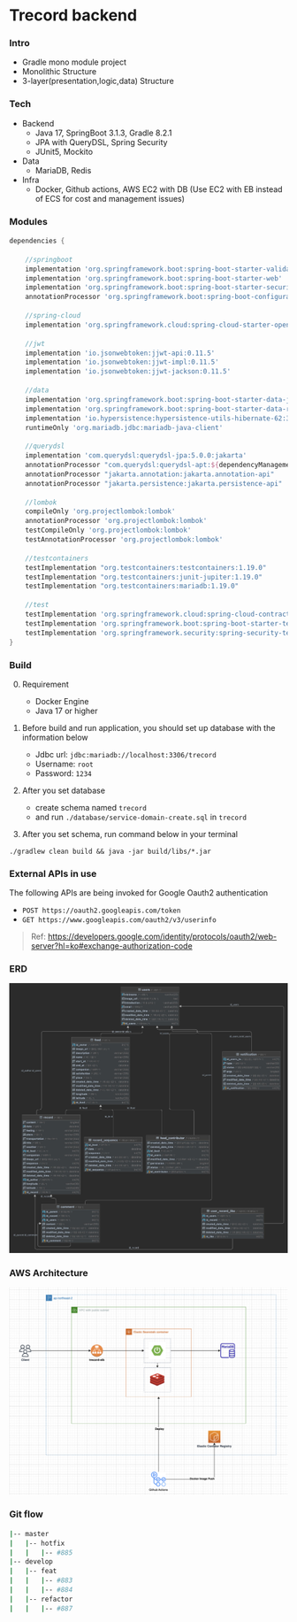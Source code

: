 # Trecord backend

### Intro

- Gradle mono module project
- Monolithic Structure
- 3-layer(presentation,logic,data) Structure

### Tech

- Backend
    - Java 17, SpringBoot 3.1.3, Gradle 8.2.1
    - JPA with QueryDSL, Spring Security
    - JUnit5, Mockito
- Data
    - MariaDB, Redis
- Infra
    - Docker, Github actions, AWS EC2 with DB (Use EC2 with EB instead of ECS for cost and management issues)

### Modules

```groovy
dependencies {

    //springboot
    implementation 'org.springframework.boot:spring-boot-starter-validation'
    implementation 'org.springframework.boot:spring-boot-starter-web'
    implementation 'org.springframework.boot:spring-boot-starter-security'
    annotationProcessor 'org.springframework.boot:spring-boot-configuration-processor'

    //spring-cloud
    implementation 'org.springframework.cloud:spring-cloud-starter-openfeign' // For @FeignClient

    //jwt
    implementation 'io.jsonwebtoken:jjwt-api:0.11.5'
    implementation 'io.jsonwebtoken:jjwt-impl:0.11.5'
    implementation 'io.jsonwebtoken:jjwt-jackson:0.11.5'

    //data
    implementation 'org.springframework.boot:spring-boot-starter-data-jpa'
    implementation 'org.springframework.boot:spring-boot-starter-data-redis'
    implementation 'io.hypersistence:hypersistence-utils-hibernate-62:3.5.1' // For @Type(JsonType.class)
    runtimeOnly 'org.mariadb.jdbc:mariadb-java-client'

    //querydsl
    implementation 'com.querydsl:querydsl-jpa:5.0.0:jakarta'
    annotationProcessor "com.querydsl:querydsl-apt:${dependencyManagement.importedProperties['querydsl.version']}:jakarta"
    annotationProcessor "jakarta.annotation:jakarta.annotation-api"
    annotationProcessor "jakarta.persistence:jakarta.persistence-api"

    //lombok
    compileOnly 'org.projectlombok:lombok'
    annotationProcessor 'org.projectlombok:lombok'
    testCompileOnly 'org.projectlombok:lombok'
    testAnnotationProcessor 'org.projectlombok:lombok'

    //testcontainers
    testImplementation "org.testcontainers:testcontainers:1.19.0"
    testImplementation "org.testcontainers:junit-jupiter:1.19.0"
    testImplementation "org.testcontainers:mariadb:1.19.0"

    //test
    testImplementation 'org.springframework.cloud:spring-cloud-contract-wiremock' // For @AutoConfigureWireMock
    testImplementation 'org.springframework.boot:spring-boot-starter-test'
    testImplementation 'org.springframework.security:spring-security-test'
}
```

### Build

0. Requirement
    - Docker Engine
    - Java 17 or higher

1. Before build and run application, you should set up database with the information below

    - Jdbc url: `jdbc:mariadb://localhost:3306/trecord`
    - Username: `root`
    - Password: `1234`

2. After you set database
    - create schema named `trecord`
    - and run `./database/service-domain-create.sql` in `trecord`

3. After you set schema, run command below in your terminal

  ```shell
  ./gradlew clean build && java -jar build/libs/*.jar
  ```

### External APIs in use

The following APIs are being invoked for Google Oauth2 authentication

- `POST https://oauth2.googleapis.com/token`
- `GET https://www.googleapis.com/oauth2/v3/userinfo`

> Ref: https://developers.google.com/identity/protocols/oauth2/web-server?hl=ko#exchange-authorization-code

### ERD

![](images/erd%20diagram.jpg)

### AWS Architecture

![](images/aws%20architecture.png)

### Git flow

```sh
|-- master
|   |-- hotfix
|   |   |-- #885
|-- develop
|   |-- feat
|   |   |-- #883
|   |   |-- #884
|   |-- refactor
|   |   |-- #887
```